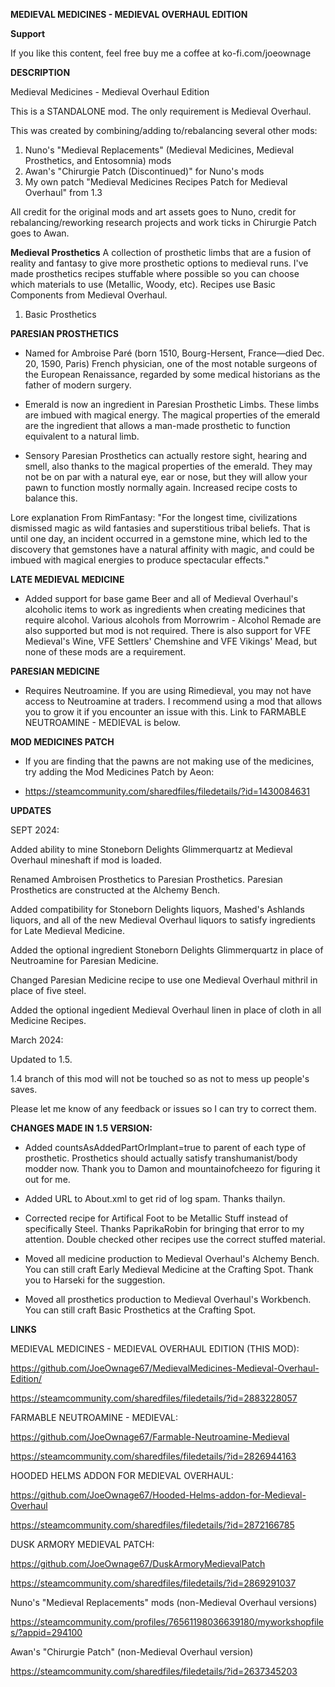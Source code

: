 **MEDIEVAL MEDICINES - MEDIEVAL OVERHAUL EDITION**

**Support**

If you like this content, feel free buy me a coffee at ko-fi.com/joeownage 

**DESCRIPTION**

Medieval Medicines - Medieval Overhaul Edition

This is a STANDALONE mod. The only requirement is Medieval Overhaul.

This was created by combining/adding to/rebalancing several other mods:

1) Nuno's "Medieval Replacements" (Medieval Medicines, Medieval Prosthetics, and Entosomnia) mods   
2) Awan's "Chirurgie Patch (Discontinued)" for Nuno's mods   
3) My own patch "Medieval Medicines Recipes Patch for Medieval Overhaul" from 1.3
   
All credit for the original mods and art assets goes to Nuno, credit for rebalancing/reworking research projects and work ticks in Chirurgie Patch goes to Awan.

**Medieval Prosthetics** 
A collection of prosthetic limbs that are a fusion of reality and fantasy to give more prosthetic options to medieval runs. I've made prosthetics recipes stuffable where possible so you can choose which materials to use (Metallic, Woody, etc). Recipes use Basic Components from Medieval Overhaul.

1. Basic Prosthetics
   

**PARESIAN PROSTHETICS**
- Named for Ambroise Paré (born 1510, Bourg-Hersent, France—died Dec. 20, 1590, Paris) French physician, one of the most notable surgeons of the European Renaissance, regarded by some medical historians as the father of modern surgery.

- Emerald is now an ingredient in Paresian Prosthetic Limbs. These limbs are imbued with magical energy. The magical properties of the emerald are the ingredient that allows a man-made prosthetic to function equivalent to a natural limb.

- Sensory Paresian Prosthetics can actually restore sight, hearing and smell, also thanks to the magical properties of the emerald. They may not be on par with a natural eye, ear or nose, but they will allow your pawn to function mostly normally again. Increased recipe costs to balance this.

Lore explanation From RimFantasy:
 "For the longest time, civilizations dismissed magic as wild fantasies and superstitious tribal beliefs. That is until one day, an incident occurred in a gemstone mine, which led to the discovery that gemstones have a natural affinity with magic, and could be imbued with magical energies to produce spectacular effects."

**LATE MEDIEVAL MEDICINE**

- Added support for base game Beer and all of Medieval Overhaul's alcoholic items to work as ingredients when creating medicines that require alcohol. Various alcohols from Morrowrim - Alcohol Remade are also supported but mod is not required. There is also support for VFE Medieval's Wine, VFE Settlers' Chemshine and VFE Vikings' Mead, but none of these mods are a requirement.

**PARESIAN MEDICINE** 

- Requires Neutroamine. If you are using Rimedieval, you may not have access to Neutroamine at traders. I recommend using a mod that allows you to grow it if you encounter an issue with this. Link to FARMABLE NEUTROAMINE - MEDIEVAL is below.

**MOD MEDICINES PATCH**

- If you are finding that the pawns are not making use of the medicines, try adding the Mod Medicines Patch by Aeon: 

- https://steamcommunity.com/sharedfiles/filedetails/?id=1430084631

**UPDATES**

SEPT 2024:

Added ability to mine Stoneborn Delights Glimmerquartz at Medieval Overhaul mineshaft if mod is loaded.

Renamed Ambroisen Prosthetics to Paresian Prosthetics. Paresian Prosthetics are constructed at the Alchemy Bench.

Added compatibility for Stoneborn Delights liquors, Mashed's Ashlands liquors, and all of the new Medieval Overhaul liquors to satisfy ingredients for Late Medieval Medicine.

Added the optional ingredient Stoneborn Delights Glimmerquartz in place of Neutroamine for Paresian Medicine.

Changed Paresian Medicine recipe to use one Medieval Overhaul mithril in place of five steel.

Added the optional ingedient Medieval Overhaul linen in place of cloth in all Medicine Recipes.

March 2024:

Updated to 1.5.

1.4 branch of this mod will not be touched so as not to mess up people's saves.

Please let me know of any feedback or issues so I can try to correct them.

**CHANGES MADE IN 1.5 VERSION:**

- Added countsAsAddedPartOrImplant=true to parent of each type of prosthetic. Prosthetics should actually satisfy transhumanist/body modder now. Thank you to Damon and mountainofcheezo for figuring it out for me.

- Added URL to About.xml to get rid of log spam. Thanks thailyn.

- Corrected recipe for Artifical Foot to be Metallic Stuff instead of specifically Steel. Thanks PaprikaRobin for bringing that error to my attention. Double checked other recipes use the correct stuffed material.

- Moved all medicine production to Medieval Overhaul's Alchemy Bench. You can still craft Early Medieval Medicine at the Crafting Spot. Thank you to Harseki for the suggestion.

- Moved all prosthetics production to Medieval Overhaul's Workbench. You can still craft Basic Prosthetics at the Crafting Spot.

  
**LINKS**		
				
MEDIEVAL MEDICINES - MEDIEVAL OVERHAUL EDITION (THIS MOD):				
				
https://github.com/JoeOwnage67/MedievalMedicines-Medieval-Overhaul-Edition/

https://steamcommunity.com/sharedfiles/filedetails/?id=2883228057			

FARMABLE NEUTROAMINE - MEDIEVAL:				
				
https://github.com/JoeOwnage67/Farmable-Neutroamine-Medieval	

https://steamcommunity.com/sharedfiles/filedetails/?id=2826944163		
				
HOODED HELMS ADDON FOR MEDIEVAL OVERHAUL:				
				
https://github.com/JoeOwnage67/Hooded-Helms-addon-for-Medieval-Overhaul		

https://steamcommunity.com/sharedfiles/filedetails/?id=2872166785				
				
DUSK ARMORY MEDIEVAL PATCH:				
				
https://github.com/JoeOwnage67/DuskArmoryMedievalPatch		

https://steamcommunity.com/sharedfiles/filedetails/?id=2869291037				

Nuno's "Medieval Replacements" mods (non-Medieval Overhaul versions)

https://steamcommunity.com/profiles/76561198036639180/myworkshopfiles/?appid=294100

Awan's "Chirurgie Patch" (non-Medieval Overhaul version) 

https://steamcommunity.com/sharedfiles/filedetails/?id=2637345203
